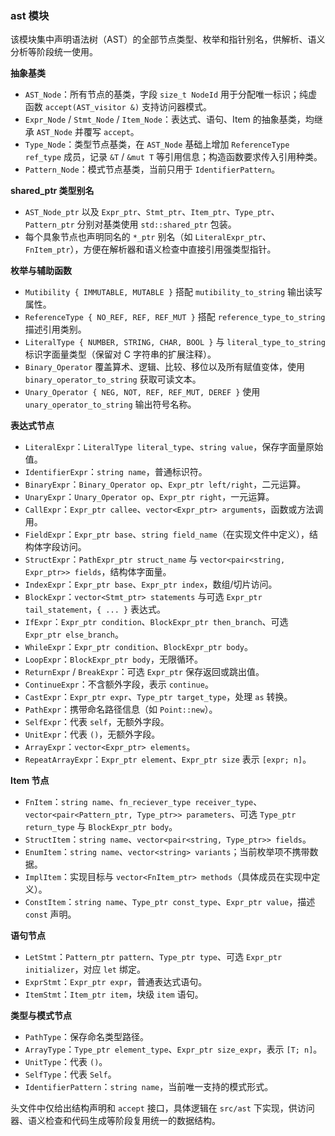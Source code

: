 ### ast 模块

该模块集中声明语法树（AST）的全部节点类型、枚举和指针别名，供解析、语义分析等阶段统一使用。

**抽象基类**
- `AST_Node`：所有节点的基类，字段 `size_t NodeId` 用于分配唯一标识；纯虚函数 `accept(AST_visitor &)` 支持访问器模式。
- `Expr_Node` / `Stmt_Node` / `Item_Node`：表达式、语句、Item 的抽象基类，均继承 `AST_Node` 并覆写 `accept`。
- `Type_Node`：类型节点基类，在 `AST_Node` 基础上增加 `ReferenceType ref_type` 成员，记录 `&T` / `&mut T` 等引用信息；构造函数要求传入引用种类。
- `Pattern_Node`：模式节点基类，当前只用于 `IdentifierPattern`。

**shared_ptr 类型别名**
- `AST_Node_ptr` 以及 `Expr_ptr`、`Stmt_ptr`、`Item_ptr`、`Type_ptr`、`Pattern_ptr` 分别对基类使用 `std::shared_ptr` 包装。
- 每个具象节点也声明同名的 `*_ptr` 别名（如 `LiteralExpr_ptr`、`FnItem_ptr`），方便在解析器和语义检查中直接引用强类型指针。

**枚举与辅助函数**
- `Mutibility { IMMUTABLE, MUTABLE }` 搭配 `mutibility_to_string` 输出读写属性。
- `ReferenceType { NO_REF, REF, REF_MUT }` 搭配 `reference_type_to_string` 描述引用类别。
- `LiteralType { NUMBER, STRING, CHAR, BOOL }` 与 `literal_type_to_string` 标识字面量类型（保留对 C 字符串的扩展注释）。
- `Binary_Operator` 覆盖算术、逻辑、比较、移位以及所有赋值变体，使用 `binary_operator_to_string` 获取可读文本。
- `Unary_Operator { NEG, NOT, REF, REF_MUT, DEREF }` 使用 `unary_operator_to_string` 输出符号名称。

**表达式节点**
- `LiteralExpr`：`LiteralType literal_type`、`string value`，保存字面量原始值。
- `IdentifierExpr`：`string name`，普通标识符。
- `BinaryExpr`：`Binary_Operator op`、`Expr_ptr left/right`，二元运算。
- `UnaryExpr`：`Unary_Operator op`、`Expr_ptr right`，一元运算。
- `CallExpr`：`Expr_ptr callee`、`vector<Expr_ptr> arguments`，函数或方法调用。
- `FieldExpr`：`Expr_ptr base`、`string field_name`（在实现文件中定义），结构体字段访问。
- `StructExpr`：`PathExpr_ptr struct_name` 与 `vector<pair<string, Expr_ptr>> fields`，结构体字面量。
- `IndexExpr`：`Expr_ptr base`、`Expr_ptr index`，数组/切片访问。
- `BlockExpr`：`vector<Stmt_ptr> statements` 与可选 `Expr_ptr tail_statement`，`{ ... }` 表达式。
- `IfExpr`：`Expr_ptr condition`、`BlockExpr_ptr then_branch`、可选 `Expr_ptr else_branch`。
- `WhileExpr`：`Expr_ptr condition`、`BlockExpr_ptr body`。
- `LoopExpr`：`BlockExpr_ptr body`，无限循环。
- `ReturnExpr` / `BreakExpr`：可选 `Expr_ptr` 保存返回或跳出值。
- `ContinueExpr`：不含额外字段，表示 `continue`。
- `CastExpr`：`Expr_ptr expr`、`Type_ptr target_type`，处理 `as` 转换。
- `PathExpr`：携带命名路径信息（如 `Point::new`）。
- `SelfExpr`：代表 `self`，无额外字段。
- `UnitExpr`：代表 `()`，无额外字段。
- `ArrayExpr`：`vector<Expr_ptr> elements`。
- `RepeatArrayExpr`：`Expr_ptr element`、`Expr_ptr size` 表示 `[expr; n]`。

**Item 节点**
- `FnItem`：`string name`、`fn_reciever_type receiver_type`、`vector<pair<Pattern_ptr, Type_ptr>> parameters`、可选 `Type_ptr return_type` 与 `BlockExpr_ptr body`。
- `StructItem`：`string name`、`vector<pair<string, Type_ptr>> fields`。
- `EnumItem`：`string name`、`vector<string> variants`；当前枚举项不携带数据。
- `ImplItem`：实现目标与 `vector<FnItem_ptr> methods`（具体成员在实现中定义）。
- `ConstItem`：`string name`、`Type_ptr const_type`、`Expr_ptr value`，描述 `const` 声明。

**语句节点**
- `LetStmt`：`Pattern_ptr pattern`、`Type_ptr type`、可选 `Expr_ptr initializer`，对应 `let` 绑定。
- `ExprStmt`：`Expr_ptr expr`，普通表达式语句。
- `ItemStmt`：`Item_ptr item`，块级 `item` 语句。

**类型与模式节点**
- `PathType`：保存命名类型路径。
- `ArrayType`：`Type_ptr element_type`、`Expr_ptr size_expr`，表示 `[T; n]`。
- `UnitType`：代表 `()`。
- `SelfType`：代表 `Self`。
- `IdentifierPattern`：`string name`，当前唯一支持的模式形式。

头文件中仅给出结构声明和 `accept` 接口，具体逻辑在 `src/ast` 下实现，供访问器、语义检查和代码生成等阶段复用统一的数据结构。
